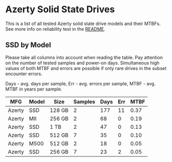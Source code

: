 Azerty Solid State Drives
=========================

This is a list of all tested Azerty solid state drive models and their MTBFs. See
more info on reliability test in the [README](https://github.com/linuxhw/SMART).

SSD by Model
------------

Please take all columns into account when reading the table. Pay attention on the
number of tested samples and power-on days. Simultaneous high values of both MTBF
and errors are possible if only rare drives in the subset encounter errors.

Days - avg. days per sample,
Err  - avg. errors per sample,
MTBF - avg. MTBF in years per sample.

| MFG       | Model              | Size   | Samples | Days  | Err   | MTBF |
|-----------|--------------------|--------|---------|-------|-------|------|
| Azerty    | SSD                | 128 GB | 2       | 177   | 11    | 0.37   |
| Azerty    | MII                | 256 GB | 2       | 68    | 0     | 0.19   |
| Azerty    | SSD                | 1 TB   | 2       | 47    | 0     | 0.13   |
| Azerty    | SSD                | 512 GB | 7       | 35    | 0     | 0.10   |
| Azerty    | M500               | 512 GB | 2       | 18    | 0     | 0.05   |
| Azerty    | SSD                | 256 GB | 7       | 23    | 2     | 0.05   |
